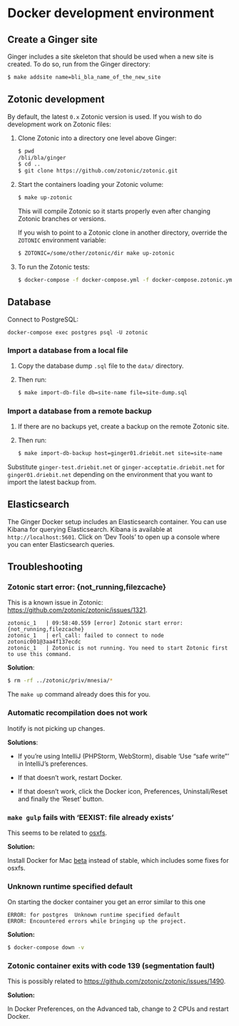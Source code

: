 Docker development environment
==============================

Create a Ginger site
--------------------

Ginger includes a site skeleton that should be used when a new site is created.
To do so, run from the Ginger directory:

```bash
$ make addsite name=bli_bla_name_of_the_new_site
```

Zotonic development
-------------------

By default, the latest `0.x` Zotonic version is used. If you wish to do
development work on Zotonic files:

1. Clone Zotonic into a directory one level above Ginger:

    ```bash
    $ pwd
    /bli/bla/ginger
    $ cd ..
    $ git clone https://github.com/zotonic/zotonic.git
    ```

2. Start the containers loading your Zotonic volume:

    ```bash
    $ make up-zotonic
    ```

    This will compile Zotonic so it starts properly even after changing Zotonic
    branches or versions.

    If you wish to point to a Zotonic clone in another directory, override the
    `ZOTONIC` environment variable:

    ```bash
    $ ZOTONIC=/some/other/zotonic/dir make up-zotonic
    ```

3. To run the Zotonic tests:

    ```bash
    $ docker-compose -f docker-compose.yml -f docker-compose.zotonic.yml run zotonic test
    ```

Database
--------

Connect to PostgreSQL:

```
docker-compose exec postgres psql -U zotonic
```

### Import a database from a local file

1. Copy the database dump `.sql` file to the `data/` directory.

2. Then run:

    ```bash
    $ make import-db-file db=site-name file=site-dump.sql
    ```

### Import a database from a remote backup

1. If there are no backups yet, create a backup on the remote Zotonic site.

2. Then run:

    ```bash
    $ make import-db-backup host=ginger01.driebit.net site=site-name
    ```

Substitute `ginger-test.driebit.net` or `ginger-acceptatie.driebit.net` for
`ginger01.driebit.net` depending on the environment that you want to import
the latest backup from.

Elasticsearch
-------------

The Ginger Docker setup includes an Elasticsearch container. You can use Kibana
for querying Elasticsearch. Kibana is available at `http://localhost:5601`. 
Click on ‘Dev Tools’ to open up a console where you can enter Elasticsearch
queries.

Troubleshooting
---------------

### Zotonic start error: {not_running,filezcache}

This is a known issue in Zotonic: https://github.com/zotonic/zotonic/issues/1321.

```
zotonic_1   | 09:58:40.559 [error] Zotonic start error: {not_running,filezcache}
zotonic_1   | erl_call: failed to connect to node zotonic001@3aa4f137ecdc
zotonic_1   | Zotonic is not running. You need to start Zotonic first to use this command.
```

**Solution**:

```bash
$ rm -rf ../zotonic/priv/mnesia/*
```

The `make up` command already does this for you.

### Automatic recompilation does not work

Inotify is not picking up changes.

**Solutions**:

* If you’re using IntelliJ (PHPStorm, WebStorm), disable ‘Use “safe write”’ 
  in IntelliJ’s preferences.

* If that doesn’t work, restart Docker.

* If that doesn’t work, click the Docker icon, Preferences, Uninstall/Reset 
  and finally the ‘Reset’ button.

### `make gulp` fails with ‘EEXIST: file already exists’

This seems to be related to [osxfs](https://docs.docker.com/docker-for-mac/osxfs/).

**Solution:**

Install Docker for Mac [beta](https://docs.docker.com/docker-for-mac/) instead of 
stable, which includes some fixes for osxfs.

### Unknown runtime specified default

On starting the docker container you get an error similar to this one

```
ERROR: for postgres  Unknown runtime specified default
ERROR: Encountered errors while bringing up the project.
```

**Solution:**

```bash
$ docker-compose down -v
```

### Zotonic container exits with code 139 (segmentation fault)

This is possibly related to https://github.com/zotonic/zotonic/issues/1490. 

**Solution:** 

In Docker Preferences, on the Advanced tab, change to 2 CPUs and restart Docker.
